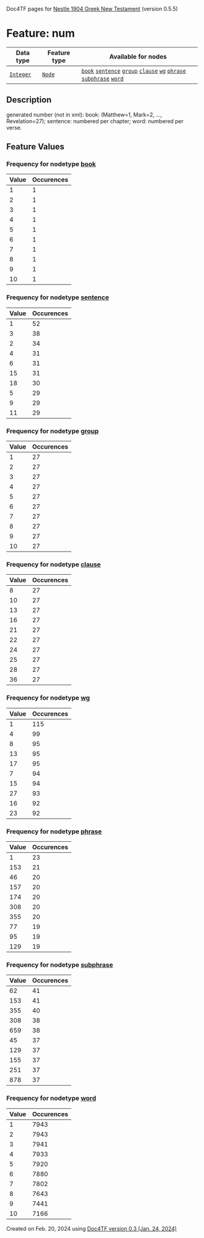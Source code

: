 Doc4TF pages for [Nestle 1904 Greek New Testament](https://github.com/saulocantanhede/tfgreek2/tree/master/tf) (version 0.5.5)
# Feature: num
Data type|Feature type|Available for nodes
---|---|---
[`Integer`](featurebydatatype.md#integer)|[`Node`](featurebytype.md#node)| [`book`](featurebynodetype.md#book)  [`sentence`](featurebynodetype.md#sentence)  [`group`](featurebynodetype.md#group)  [`clause`](featurebynodetype.md#clause)  [`wg`](featurebynodetype.md#wg)  [`phrase`](featurebynodetype.md#phrase)  [`subphrase`](featurebynodetype.md#subphrase)  [`word`](featurebynodetype.md#word) 
## Description
generated number (not in xml): book: (Matthew=1, Mark=2, ..., Revelation=27); sentence: numbered per chapter; word: numbered per verse.
## Feature Values
### Frequency for nodetype [book](featurebynodetype.md#book)
Value|Occurences
---|---
1|1
2|1
3|1
4|1
5|1
6|1
7|1
8|1
9|1
10|1
### Frequency for nodetype [sentence](featurebynodetype.md#sentence)
Value|Occurences
---|---
1|52
3|38
2|34
4|31
6|31
15|31
18|30
5|29
9|29
11|29
### Frequency for nodetype [group](featurebynodetype.md#group)
Value|Occurences
---|---
1|27
2|27
3|27
4|27
5|27
6|27
7|27
8|27
9|27
10|27
### Frequency for nodetype [clause](featurebynodetype.md#clause)
Value|Occurences
---|---
8|27
10|27
13|27
16|27
21|27
22|27
24|27
25|27
28|27
36|27
### Frequency for nodetype [wg](featurebynodetype.md#wg)
Value|Occurences
---|---
1|115
4|99
8|95
13|95
17|95
7|94
15|94
27|93
16|92
23|92
### Frequency for nodetype [phrase](featurebynodetype.md#phrase)
Value|Occurences
---|---
1|23
153|21
46|20
157|20
174|20
308|20
355|20
77|19
95|19
129|19
### Frequency for nodetype [subphrase](featurebynodetype.md#subphrase)
Value|Occurences
---|---
62|41
153|41
355|40
308|38
659|38
45|37
129|37
155|37
251|37
878|37
### Frequency for nodetype [word](featurebynodetype.md#word)
Value|Occurences
---|---
1|7943
2|7943
3|7941
4|7933
5|7920
6|7880
7|7802
8|7643
9|7441
10|7166
 

Created on Feb. 20, 2024 using [Doc4TF  version 0.3 (Jan. 24, 2024)](https://github.com/tonyjurg/Doc4TF) 